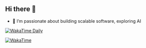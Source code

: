 ## Hi there 👋

- 🔭 I’m passionate about building scalable software, exploring AI

[![WakaTime Daily](https://wakatime.com/share/@385a2454-7b99-4256-9b88-0220c7a5c3e2/0be7c40f-7535-45b9-ae49-5f5b2f4d0149.png)](https://wakatime.com/)

[![WakaTime](https://wakatime.com/share/@385a2454-7b99-4256-9b88-0220c7a5c3e2/1023f2c8-c699-40bd-82a0-b84056ffe528.png)](https://wakatime.com/)

<!--
**mithila-abhayasinghe/mithila-abhayasinghe** is a ✨ _special_ ✨ repository because its `README.md` (this file) appears on your GitHub profile.

Here are some ideas to get you started:

- 🔭 I’m currently working on ...
- 🌱 I’m currently learning ...
- 👯 I’m looking to collaborate on ...
- 🤔 I’m looking for help with ...
- 💬 Ask me about ...
- 📫 How to reach me: ...
- 😄 Pronouns: ...
- ⚡ Fun fact: ...
-->
